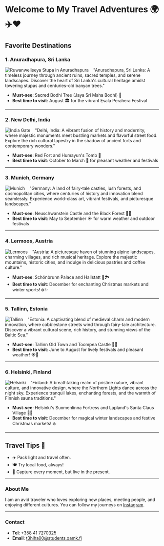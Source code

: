 # Welcome to My Travel Adventures 🌍✈️❤️

## Favorite Destinations

### 1. **Anuradhapura, Sri Lanka**
<img src="Anuradhapura_Sri_Lanka.jpg" alt="Ruwanweliseya Stupa in Anuradhapura" style="max-width: 600px; height: auto; float: left; margin-right: 15px;"/>

<p>"Anuradhapura, Sri Lanka: A timeless journey through ancient ruins, sacred temples, and serene landscapes. Discover the heart of Sri Lanka's cultural heritage amidst towering stupas and centuries-old banyan trees."</p>

- **Must-see**: Sacred Bodhi Tree (Jaya Sri Maha Bodhi) 🌳 
- **Best time to visit**: August 🏛️ for the vibrant Esala Perahera Festival

---

### 2. **New Delhi, India**
<img src="./Delhi_India.jpg" alt="India Gate" style="max-width: 600px; height: auto; float: left; margin-right: 15px;"/>

<p>"Delhi, India: A vibrant fusion of history and modernity, where majestic monuments meet bustling markets and flavorful street food. Explore the rich cultural tapestry in the shadow of ancient forts and contemporary wonders."</p>

- **Must-see**: Red Fort and Humayun's Tomb 🕌
- **Best time to visit**: October to March 🌸 for pleasant weather and festivals

---

### 3. **Munich, Germany**
<img src="Schwangau_Germany.jpg" alt="Munich" style="max-width: 600px; height: auto; float: left; margin-right: 15px;"/>

<p>"Germany: A land of fairy-tale castles, lush forests, and cosmopolitan cities, where centuries of history and innovation blend seamlessly. Experience world-class art, vibrant festivals, and picturesque landscapes."</p>

- **Must-see**: Neuschwanstein Castle and the Black Forest 🏰🌲
- **Best time to visit**: May to September ☀️ for warm weather and outdoor festivals

---

### 4. **Lermoos, Austria**
<img src="Lermoos_Austria.jpg" alt="Lermoos" style="max-width: 600px; height: auto; float: left; margin-right: 15px;"/>

<p>"Austria: A picturesque haven of stunning alpine landscapes, charming villages, and rich musical heritage. Explore the majestic mountains, historic cities, and indulge in delicious pastries and coffee culture."</p>

- **Must-see**: Schönbrunn Palace and Hallstatt 🏰🏞️
- **Best time to visit**: December for enchanting Christmas markets and winter sports! ❄️✨

---

### 5. **Tallinn, Estonia**
<img src="Tallinn_Estonia.jpg" alt="Tallinn" style="max-width: 600px; height: auto; float: left; margin-right: 15px;"/>

<p>"Estonia: A captivating blend of medieval charm and modern innovation, where cobblestone streets wind through fairy-tale architecture. Discover a vibrant cultural scene, rich history, and stunning views of the Baltic Sea."</p>

- **Must-see**: Tallinn Old Town and Toompea Castle 🏰🌟
- **Best time to visit**: June to August for lively festivals and pleasant weather! ☀️🌼

---

### 6. **Helsinki, Finland**
<img src="./IMG_5190.jpg" alt="Helsinki" style="max-width: 600px; height: auto; float: left; margin-right: 15px;"/>

<p>"Finland: A breathtaking realm of pristine nature, vibrant culture, and innovative design, where the Northern Lights dance across the night sky. Experience tranquil lakes, enchanting forests, and the warmth of Finnish sauna traditions."</p>

- **Must-see**: Helsinki's Suomenlinna Fortress and Lapland's Santa Claus Village 🎅🏰
- **Best time to visit**: December for magical winter landscapes and festive Christmas markets! ❄️

---

## Travel Tips 🧳

- ✈️ Pack light and travel often.
- 🍽️ Try local food, always!
- 📸 Capture every moment, but live in the present.

---

### About Me

I am an avid traveler who loves exploring new places, meeting people, and enjoying different cultures. You can follow my journeys on [Instagram](https://instagram.com/travelvithhasi/).

---

### Contact

- **Tel**: +358 41 7270325 
- **Email**: [t3hiha00@students.oamk.fi](mailto:t3hiha00@students.oamk.fi)
